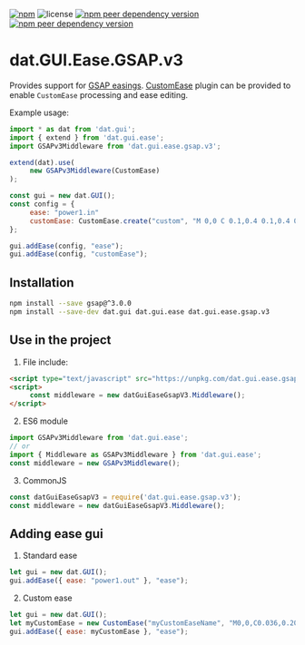 [![npm](https://img.shields.io/npm/v/dat.gui.ease.gsap.v3)](https://www.npmjs.com/package/dat.gui.ease.gsap.v3) ![license](https://img.shields.io/npm/l/dat.gui.ease.gsap.v3) [![npm peer dependency version](https://img.shields.io/npm/dependency-version/dat.gui.ease.gsap.v3/peer/dat.gui.ease)](https://www.npmjs.com/package/dat.gui.ease) [![npm peer dependency version](https://img.shields.io/npm/dependency-version/dat.gui.ease.gsap.v3/peer/gsap)](https://www.npmjs.com/package/gsap)

# dat.GUI.Ease.GSAP.v3

Provides support for [GSAP easings](https://greensock.com/docs/v3/Eases).
[CustomEase](https://greensock.com/docs/v3/Eases/CustomEase) plugin can be provided to enable `CustomEase` processing and ease editing.

Example usage:
```javascript
import * as dat from 'dat.gui';
import { extend } from 'dat.gui.ease';
import GSAPv3Middleware from 'dat.gui.ease.gsap.v3';

extend(dat).use(
     new GSAPv3Middleware(CustomEase)
);

const gui = new dat.GUI();
const config = {
     ease: "power1.in"
     customEase: CustomEase.create("custom", "M 0,0 C 0.1,0.4 0.1,0.4 0.5,0.5 0.9,0.6 0.9,0.6 1,1")
};

gui.addEase(config, "ease");
gui.addEase(config, "customEase");
```

## Installation
```bash
npm install --save gsap@^3.0.0
npm install --save-dev dat.gui dat.gui.ease dat.gui.ease.gsap.v3
```
## Use in the project
1. File include:
```html
<script type="text/javascript" src="https://unpkg.com/dat.gui.ease.gsap.v3@latest/dist/dat.gui.ease.gsap.v3.min.js"></script>
<script>
     const middleware = new datGuiEaseGsapV3.Middleware();
</script> 
```

2. ES6 module
```javascript
import GSAPv3Middleware from 'dat.gui.ease';
// or
import { Middleware as GSAPv3Middleware } from 'dat.gui.ease';
const middleware = new GSAPv3Middleware();
```
3. CommonJS
```javascript
const datGuiEaseGsapV3 = require('dat.gui.ease.gsap.v3');
const middleware = new datGuiEaseGsapV3.Middleware();
```

## Adding ease gui
1. Standard ease
```javascript
let gui = new dat.GUI();
gui.addEase({ ease: "power1.out" }, "ease");
```


2. Custom ease
```javascript
let gui = new dat.GUI();
let myCustomEase = new CustomEase("myCustomEaseName", "M0,0,C0.036,0.208,0.216,0.488,0.486,0.488,0.742,0.488,1,0.362,1,0.01");
gui.addEase({ ease: myCustomEase }, "ease");
```